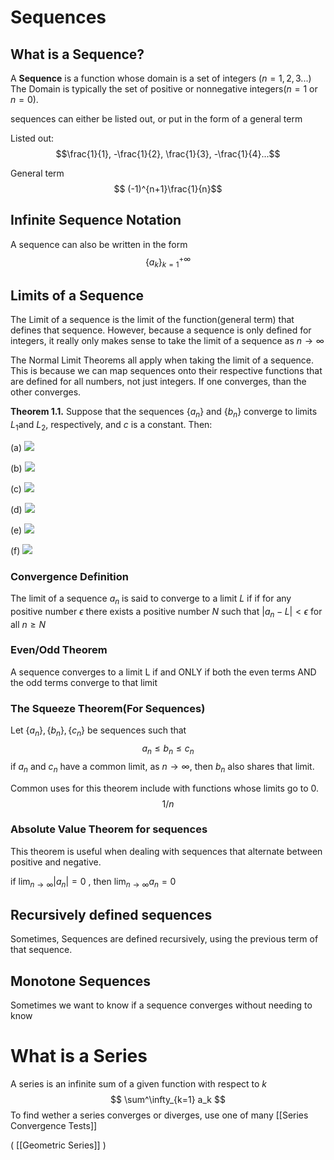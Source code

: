 

# Sequences
## What is a Sequence?
A **Sequence** is a function whose domain is a set of integers $(n=1,2,3...)$ The Domain is typically the set of positive or nonnegative integers($n=1$ or $n=0$).

sequences can either be listed out, or put in the form of a general term 

Listed out: $$\frac{1}{1}, -\frac{1}{2}, \frac{1}{3}, -\frac{1}{4}...$$

General term
$$ (-1)^{n+1}\frac{1}{n}$$
## Infinite Sequence Notation
A sequence can also be written in the form$$\{a_k\}^{+\infty}_{k=1}$$
## Limits of a Sequence 
The Limit of a sequence is the limit of the function(general term) that defines that sequence. However, because a sequence is only defined for integers, it really only makes sense to take the limit of a sequence as $n\to\infty$ 

The Normal Limit Theorems all apply when taking the limit of a sequence. This is because we can map sequences onto their respective functions that are defined for all numbers, not just integers. If one converges, than the other converges. 

**Theorem 1.1.** Suppose that the sequences $\{a_n\}$ and $\{b_n\}$ converge to limits $L_1$and $L_2$, respectively, and _c_ is a constant. Then:

(a) ![](file:////Users/maeflaherty/Library/Group%20Containers/UBF8T346G9.Office/TemporaryItems/msohtmlclip/clip_image002.jpg)

(b) ![](file:////Users/maeflaherty/Library/Group%20Containers/UBF8T346G9.Office/TemporaryItems/msohtmlclip/clip_image004.jpg)

(c) ![](file:////Users/maeflaherty/Library/Group%20Containers/UBF8T346G9.Office/TemporaryItems/msohtmlclip/clip_image006.jpg)

(d) ![](file:////Users/maeflaherty/Library/Group%20Containers/UBF8T346G9.Office/TemporaryItems/msohtmlclip/clip_image008.jpg)

(e) ![](file:////Users/maeflaherty/Library/Group%20Containers/UBF8T346G9.Office/TemporaryItems/msohtmlclip/clip_image010.jpg)

(f) ![](file:////Users/maeflaherty/Library/Group%20Containers/UBF8T346G9.Office/TemporaryItems/msohtmlclip/clip_image012.jpg)

### Convergence Definition
The limit of a sequence $a_n$ is said to converge to a limit $L$ if if for any positive number $\epsilon$ there exists a positive number $N$ such that $|a_n-L|<\epsilon$ for all $n≥N$ 

### Even/Odd Theorem
A sequence converges to a limit L if and ONLY if both the even terms AND the odd terms converge to that limit 

### The Squeeze Theorem(For Sequences)
Let $\{a_n\}, \{b_n\}, \{c_n\}$ be sequences such that 
$$a_n≤b_n≤c_n$$ if $a_n$ and $c_n$ have a common limit, as $n\to\infty$, then $b_n$ also shares that limit.

Common uses for this theorem include with functions whose limits go to 0.
$$1/n$$
### Absolute Value Theorem for sequences
This theorem is useful when dealing with sequences that alternate between positive and negative. 

if $\lim_{n\to\infty}|a_n|=0$ , then $\lim_{n\to\infty}a_n=0$

## Recursively defined sequences 
Sometimes, Sequences are defined recursively, using the previous term of that sequence.

## Monotone Sequences
Sometimes we want to know if a sequence converges without needing to know 


 
# What is a Series
A series is an infinite sum of a given function with respect to $k$ 
$$
\sum^\infty_{k=1} a_k
$$
To find wether a series converges or diverges, use one of many [[Series Convergence Tests]]

( [[Geometric Series]] )
